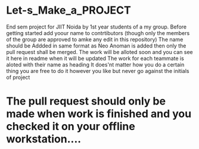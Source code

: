 # Let-s_Make_a_PROJECT
End sem project for JIIT Noida by 1st year students of a my group.
Before getting started add yoour name to contrtibutors (though only the members of the group are approved to amke any edit in this repository)
The name should be Addded in same format as Neo Anoman is added then only the pull request shall be merged.
The work will be alloted soon and you can see it here in readme when it will be updated
The work for each teammate is aloted with their name as heading
It does'nt matter how you do a certain thing you are free to do it however you like but never go against the initials of project
# The pull request should only be made when work is finished and you checked it on your offline workstation....
